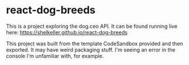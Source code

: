 # react-dog-breeds
This is a project exploring the dog.ceo API. It can be found running live here: 
https://shelkeller.github.io/react-dog-breeds

This project was built from the template CodeSandbox provided and then exported. It may have weird packaging stuff. I'm seeing an error in the console I'm unfamiliar with, for example. 
